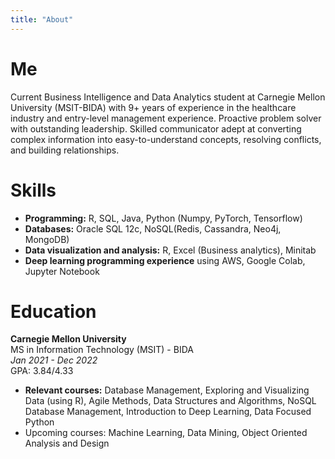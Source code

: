 ```yaml
---
title: "About"
---
```

# Me

Current Business Intelligence and Data Analytics student at Carnegie Mellon University (MSIT-BIDA) with 9+ years of experience in the healthcare industry and entry-level management experience. Proactive problem solver with outstanding leadership. Skilled communicator adept at converting complex information into easy-to-understand concepts, resolving conflicts, and building relationships.

# Skills

- **Programming:** R, SQL, Java, Python (Numpy, PyTorch, Tensorflow)
- **Databases:** Oracle SQL 12c, NoSQL(Redis, Cassandra, Neo4j, MongoDB)
- **Data visualization and analysis:** R, Excel (Business analytics), Minitab
- **Deep learning programming experience** using AWS, Google Colab, Jupyter Notebook


# Education

**Carnegie Mellon University**  
MS in Information Technology (MSIT) -  BIDA  
*Jan 2021 - Dec 2022*  
GPA: 3.84/4.33
- **Relevant courses:** Database Management, Exploring and Visualizing Data (using R), Agile Methods, Data Structures and Algorithms, NoSQL Database Management, Introduction to Deep Learning, Data Focused Python
- Upcoming courses: Machine Learning, Data Mining, Object Oriented Analysis and Design

